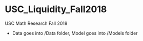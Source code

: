 # USC_Liquidity_Fall2018
USC Math Research Fall 2018

- Data goes into /Data folder, Model goes into /Models folder